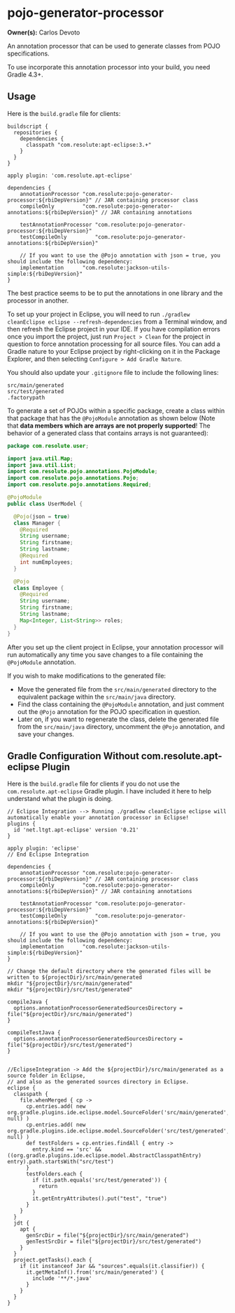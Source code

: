 # pojo-generator-processor

**Owner(s):** Carlos Devoto

An annotation processor that can be used to generate classes from POJO specifications.  

To use incorporate this annotation processor into your build, you need Gradle 4.3+.

## Usage


Here is the ``build.gradle`` file for clients:

```
buildscript {
  repositories {
    dependencies {
      classpath "com.resolute:apt-eclipse:3.+"
    }
  }
}

apply plugin: 'com.resolute.apt-eclipse'

dependencies {
    annotationProcessor "com.resolute:pojo-generator-processor:${rbiDepVersion}" // JAR containing processor class
    compileOnly         "com.resolute:pojo-generator-annotations:${rbiDepVersion}" // JAR containing annotations 
    
    testAnnotationProcessor "com.resolute:pojo-generator-processor:${rbiDepVersion}"
    testCompileOnly         "com.resolute:pojo-generator-annotations:${rbiDepVersion}"
    
    // If you want to use the @Pojo annotation with json = true, you should include the following dependency:
    implementation      "com.resolute:jackson-utils-simple:${rbiDepVersion}"
}
```

The best practice seems to be to put the annotations in one library and the processor in another.

To set up your project in Eclipse, you will need to run ``./gradlew cleanEclipse eclipse --refresh-dependencies`` from a Terminal window, and then refresh the Eclipse project in your IDE.  If you have compilation errors once you import the project, just run ``Project > Clean`` for the project in question to force annotation processing for all source files.  You can add a Gradle nature to your Eclipse project by right-clicking on it in the Package Explorer, and then selecting ``Configure > Add Gradle Nature``.

You should also update your ``.gitignore`` file to include the following lines:

```
src/main/generated
src/test/generated
.factorypath
```

To generate a set of POJOs within a specific package, create a class within that package that has the ``@PojoModule`` annotation as shown below (Note that **data members which are arrays are not properly supported**! The behavior of a generated class that contains arrays is not guaranteed):

```java
package com.resolute.user;

import java.util.Map;
import java.util.List;
import com.resolute.pojo.annotations.PojoModule;
import com.resolute.pojo.annotations.Pojo;
import com.resolute.pojo.annotations.Required;

@PojoModule
public class UserModel {

  @Pojo(json = true)
  class Manager {
    @Required
    String username;
    String firstname;
    String lastname;
    @Required
    int numEmployees;
  }

  @Pojo
  class Employee {
    @Required
    String username;
    String firstname;
    String lastname;
    Map<Integer, List<String>> roles;
  }
}
```
After you set up the client project in Eclipse, your annotation processor will run automatically any time you save changes to a file containing the ``@PojoModule`` annotation.
  
If you wish to make modifications to the generated file:

  * Move the generated file from the ``src/main/generated`` directory to the equivalent package within the ``src/main/java`` directory.
  * Find the class containing the ``@PojoModule`` annotation, and just comment out the ``@Pojo`` annotation for the POJO specification in question. 
  * Later on, if you want to regenerate the class, delete the generated file from the ``src/main/java`` directory, uncomment the ``@Pojo`` annotation, and save your changes.
  
## Gradle Configuration Without com.resolute.apt-eclipse Plugin

Here is the ``build.gradle`` file for clients if you do not use the ``com.resolute.apt-eclipse`` Gradle plugin. I have included it here to help understand what the plugin is doing.

```
// Eclipse Integration --> Running ./gradlew cleanEclipse eclipse will automatically enable your annotation processor in Eclipse! 
plugins {
  id 'net.ltgt.apt-eclipse' version '0.21'   
}

apply plugin: 'eclipse'
// End Eclipse Integration

dependencies {
    annotationProcessor "com.resolute:pojo-generator-processor:${rbiDepVersion}" // JAR containing processor class
    compileOnly         "com.resolute:pojo-generator-annotations:${rbiDepVersion}" // JAR containing annotations 
    
    testAnnotationProcessor "com.resolute:pojo-generator-processor:${rbiDepVersion}"
    testCompileOnly         "com.resolute:pojo-generator-annotations:${rbiDepVersion}"

    // If you want to use the @Pojo annotation with json = true, you should include the following dependency:
    implementation      "com.resolute:jackson-utils-simple:${rbiDepVersion}"
}

// Change the default directory where the generated files will be written to ${projectDir}/src/main/generated
mkdir "${projectDir}/src/main/generated"
mkdir "${projectDir}/src/test/generated"

compileJava {
  options.annotationProcessorGeneratedSourcesDirectory = file("${projectDir}/src/main/generated")
}

compileTestJava {
  options.annotationProcessorGeneratedSourcesDirectory = file("${projectDir}/src/test/generated")
}


//EclipseIntegration -> Add the ${projectDir}/src/main/generated as a source folder in Eclipse,
// and also as the generated sources directory in Eclipse.
eclipse {
  classpath {
    file.whenMerged { cp ->
      cp.entries.add( new org.gradle.plugins.ide.eclipse.model.SourceFolder('src/main/generated', null) )
      cp.entries.add( new org.gradle.plugins.ide.eclipse.model.SourceFolder('src/test/generated', null) )
      def testFolders = cp.entries.findAll { entry ->
        entry.kind == 'src' && ((org.gradle.plugins.ide.eclipse.model.AbstractClasspathEntry) entry).path.startsWith("src/test")
      }
      testFolders.each {
        if (it.path.equals('src/test/generated')) {
          return
        }
        it.getEntryAttributes().put("test", "true")
      }
    }
  }
  jdt {
    apt {
      genSrcDir = file("${projectDir}/src/main/generated")
      genTestSrcDir = file("${projectDir}/src/test/generated")
    }
  }
  project.getTasks().each {
    if (it instanceof Jar && "sources".equals(it.classifier)) {
      it.getMetaInf().from('src/main/generated') {
        include '**/*.java'
      }
    }
  }  
}
```
    

  
        
